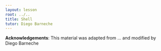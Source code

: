 ```yaml
---
layout: lesson
root: ../..
title: Shell
tutor: Diego Barneche
---
```



**Acknowledgements**: This material was adapted from ... and modified by Diego Barneche

